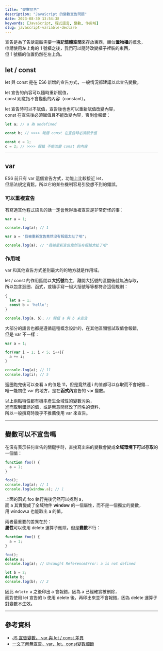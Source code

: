 ```yaml
---
title: "變數宣告"
description: "JavaScript 的變數宣告問題"
date: 2023-08-30 13:54:38
keywords: [JavaScript, 程式語言, 變數, 作用域]
slug: javascript-variable-declare
---
```


宣告是為了告訴電腦需要**一塊記憶體空間**來存放東西，類似**置物櫃**的概念，  
申請使用左上角的 1 號櫃之後，我們可以隨時改變櫃子裡裝的東西，  
但 1 號櫃的位置仍然在左上角。

## let / const

let 與 const 是在 ES6 新增的宣告方式，一般情況都建議以此宣告變數。  

let 宣告的內容可以隨時重新賦值，  
const 則意指不會變動的內容（constant）。

let 宣告時可以不賦值，宣告後也也可以重新賦值改變內容，  
const 在宣告後必須賦值且不能改變內容，否則會報錯：

```js
let a; // a 為 undefined

const b; // >>>> 報錯 const 在宣告時必須賦予值

const c = 1;
c = 2; // >>>> 報錯 不能改變 const 的內容
```
---

## var

ES6 前只有 var 這個宣告方式，功能上比較接近 let，  
但語法規定寬鬆，所以它的某些機制容易引發想不到的錯誤。

### 可以重複宣告

有寫過其他程式語言的話一定會覺得重複宣告是非常奇怪的事：  

```js
var a = 1;

console.log(a); // 1

var a = "我被重新宣告竟然沒有報錯太扯了吧";

console.log(a); // "我被重新宣告竟然沒有報錯太扯了吧"
```


### 作用域

var 和其他宣告方式差別最大的的地方就是作用域。  

let / const 的作用區間以**大括號**為主，離開大括號的區間後就無法存取，  
所以包含迴圈、函式，或隨手寫一組大括號等等都符合這個規則：

```js
{
  let a = 1;
  const b = 'hello';
}

console.log(a, b); // 報錯 a 與 b 未宣告
```

大部分的語言也都是遵循這種概念設計的，在其他區間嘗試取值會報錯，  
但是 var 不一樣：  

```js
var a = 1;

for(var i = 1; i < 5; i++){
  a += i;
}

console.log(a); // 11
console.log(i); // 5
```

迴圈跑完後可以查看 a 的值是 11，但是竟然連 i 的值都可以存取而不會報錯...  
唯一能關住 var 的地方，是在**函式內**宣告的 var 變數。

以上兩點特性都有機率產生全域性的變數污染，  
進而取到錯誤的值，或是無意間修改了同名的資料，  
所以一般撰寫時幾乎不推薦使用 var 來宣告。  

---
## 變數可以不宣告嗎

在沒有表示任何宣告的關鍵字時，直接寫出來的變數會變成**全域環境下可以存取**的一個值：

```js
function foo() {
  a = 1;
}

foo();
console.log(a); // 1
console.log(window.a); // 1
```

上面的函式 foo 執行完後仍然可以找到 a，  
而 a 其實變成了全域物件 **window** 的一個屬性，而不是一個獨立的變數，  
用 window.a 也能取出 a 的值。

兩者最重要的差異在於：  
**屬性**可以使用 delete 運算子刪除，但是**變數**不行：

```js
function foo() {
  a = 1;
}

foo();
delete a;
console.log(a); // Uncaught ReferenceError: a is not defined

let b = 2;
delete b;
console.log(b); // 2
```

因此 `delete a` 之後印出 a 會報錯，因為 a 已經確實被刪除，  
而對使用 let 宣告的 b 使用 delete 後，再印出來並不會報錯，因為 delete 運算子對變數不生效。
 
---
## 參考資料

- [JS 宣告變數， var 與 let / const 差異](https://www.programfarmer.com/articles/2020/javascript-var-let-const-for-loop)
- [一文了解無宣告、var、let、const變數細節](https://www.lagagain.com/post/%E4%BD%A0%E5%8F%AF%E8%83%BD%E9%83%BD%E4%B8%8D%E7%9E%AD%E8%A7%A3%E7%9A%84js%E8%AE%8A%E6%95%B8%E7%A5%95%E5%AF%86/)
